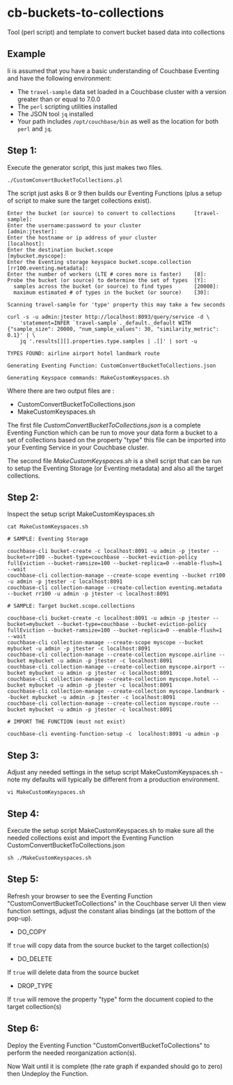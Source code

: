 # cb-buckets-to-collections
Tool (perl script) and template to convert bucket based data into collections


## Example

Ii is assumed that you have a basic understanding of Couchbase Eventing and have the following environment:

* The `travel-sample` data set loaded in a Couchbase cluster with a version greater than or equal to 7.0.0
* The `perl` scripting utilities installed
* The JSON tool `jq` installed
* Your path includes `/opt/couchbase/bin` as well as the location for both `perl` and `jq`.

## Step 1:

Execute the generator script, this just makes two files.

```
./CustomConvertBucketToCollections.pl
```

The script just asks 8 or 9 then builds our Eventing Functions (plus a setup of script to make sure the target collections exist).

```
Enter the bucket (or source) to convert to collections      [travel-sample]:
Enter the username:password to your cluster                 [admin:jtester]:
Enter the hostname or ip address of your cluster            [localhost]:
Enter the destination bucket.scope                          [mybucket.myscope]:
Enter the Eventing storage keyspace bucket.scope.collection [rr100.eventing.metadata]:
Enter the number of workers (LTE # cores more is faster)    [8]:
Probe the bucket (or source) to determine the set of types  [Y]:
  samples across the bucket (or source) to find types       [20000]:
  maximum estimated # of types in the bucket (or source)    [30]:

Scanning travel-sample for 'type' property this may take a few seconds

curl -s -u admin:jtester http://localhost:8093/query/service -d \
    'statement=INFER `travel-sample`._default._default WITH {"sample_size": 20000, "num_sample_values": 30, "similarity_metric": 0.1}' | \
    jq '.results[][].properties.type.samples | .[]' | sort -u

TYPES FOUND: airline airport hotel landmark route

Generating Eventing Function: CustomConvertBucketToCollections.json

Generating Keyspace commands: MakeCustomKeyspaces.sh
```

Where there are two output files are :
* CustomConvertBucketToCollections.json
* MakeCustomKeyspaces.sh

The first file  _CustomConvertBucketToCollections.json_ is a complete Eventing Function which can be run to move your data form a bucket to a set of collections based on the property "type" this file can be imported into your Eventing Service in your Couchbase cluster.

The second file _MakeCustomKeyspaces.sh_ is a shell script that can be run to setup the Eventing Storage (or Eventing metadata) and also all the target collections.

## Step 2:

Inspect the setup script MakeCustomKeyspaces.sh

```
cat MakeCustomKeyspaces.sh
```
```
# SAMPLE: Eventing Storage

couchbase-cli bucket-create -c localhost:8091 -u admin -p jtester --bucket=rr100 --bucket-type=couchbase --bucket-eviction-policy fullEviction --bucket-ramsize=100 --bucket-replica=0 --enable-flush=1 --wait
couchbase-cli collection-manage --create-scope eventing --bucket rr100 -u admin -p jtester -c localhost:8091
couchbase-cli collection-manage --create-collection eventing.metadata --bucket rr100 -u admin -p jtester -c localhost:8091

# SAMPLE: Target bucket.scope.collections

couchbase-cli bucket-create -c localhost:8091 -u admin -p jtester --bucket=mybucket --bucket-type=couchbase --bucket-eviction-policy fullEviction --bucket-ramsize=100 --bucket-replica=0 --enable-flush=1 --wait
couchbase-cli collection-manage --create-scope myscope --bucket mybucket -u admin -p jtester -c localhost:8091
couchbase-cli collection-manage --create-collection myscope.airline --bucket mybucket -u admin -p jtester -c localhost:8091
couchbase-cli collection-manage --create-collection myscope.airport --bucket mybucket -u admin -p jtester -c localhost:8091
couchbase-cli collection-manage --create-collection myscope.hotel --bucket mybucket -u admin -p jtester -c localhost:8091
couchbase-cli collection-manage --create-collection myscope.landmark --bucket mybucket -u admin -p jtester -c localhost:8091
couchbase-cli collection-manage --create-collection myscope.route --bucket mybucket -u admin -p jtester -c localhost:8091

# IMPORT THE FUNCTION (must not exist)

couchbase-cli eventing-function-setup -c  localhost:8091 -u admin -p
```

## Step 3:

Adjust any needed settings in the setup script MakeCustomKeyspaces.sh - note my defaults will typically be different from a production environment.

```
vi MakeCustomKeyspaces.sh
```

## Step 4:

Execute the setup script MakeCustomKeyspaces.sh to make sure all the needed collections exist and import the Eventing Function CustomConvertBucketToCollections.json

```
sh ./MakeCustomKeyspaces.sh
```
## Step 5: 

Refresh your browser to see the Eventing Function "CustomConvertBucketToCollections" in the Couchbase server UI then view function settings, adjust the constant alias bindings (at the bottom of the pop-up). 

* DO_COPY 

If `true` will copy data from the source bucket to the target collection(s)

* DO_DELETE

If `true` will delete data from the source bucket

* DROP_TYPE

If `true` will remove the property "type" form the document copied to the target collection(s)

## Step 6: 

Deploy the Eventing Function "CustomConvertBucketToCollections" to perform the needed reorganization action(s).

Now Wait until it is complete (the rate graph if expanded should go to zero) then Undeploy the Function.

